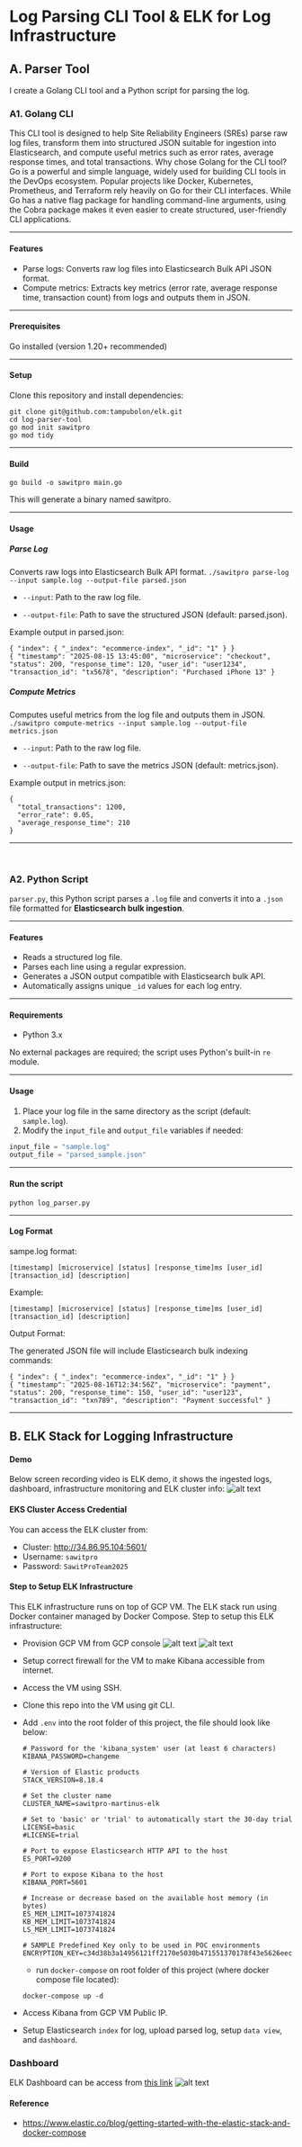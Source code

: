# Log Parsing CLI Tool & ELK for Log Infrastructure

## A. Parser Tool
I create a Golang CLI tool and a Python script for parsing the log. 

### A1. Golang CLI
This CLI tool is designed to help Site Reliability Engineers (SREs) parse raw log files, transform them into structured JSON suitable for ingestion into Elasticsearch, and compute useful metrics such as error rates, average response times, and total transactions.
Why chose Golang for the CLI tool?
Go is a powerful and simple language, widely used for building CLI tools in the DevOps ecosystem. Popular projects like Docker, Kubernetes, Prometheus, and Terraform rely heavily on Go for their CLI interfaces. While Go has a native flag package for handling command-line arguments, using the Cobra package makes it even easier to create structured, user-friendly CLI applications.

---

#### Features
- Parse logs: Converts raw log files into Elasticsearch Bulk API JSON format.
- Compute metrics: Extracts key metrics (error rate, average response time, transaction count) from logs and outputs them in JSON.

---

#### Prerequisites
Go installed (version 1.20+ recommended)

---

#### Setup

Clone this repository and install dependencies:
```
git clone git@github.com:tampubolon/elk.git
cd log-parser-tool
go mod init sawitpro
go mod tidy
```

---

#### Build
```
go build -o sawitpro main.go
```
This will generate a binary named sawitpro.

---

#### Usage
##### Parse Log 
Converts raw logs into Elasticsearch Bulk API format.
```./sawitpro parse-log --input sample.log --output-file parsed.json```
- `--input`: Path to the raw log file.

- `--output-file`: Path to save the structured JSON (default: parsed.json).

Example output in parsed.json:
```
{ "index": { "_index": "ecommerce-index", "_id": "1" } }
{ "timestamp": "2025-08-15 13:45:00", "microservice": "checkout", "status": 200, "response_time": 120, "user_id": "user1234", "transaction_id": "tx5678", "description": "Purchased iPhone 13" }
```
##### Compute Metrics
Computes useful metrics from the log file and outputs them in JSON.
```./sawitpro compute-metrics --input sample.log --output-file metrics.json```

- `--input`: Path to the raw log file.

- `--output-file`: Path to save the metrics JSON (default: metrics.json).

Example output in metrics.json:
```
{
  "total_transactions": 1200,
  "error_rate": 0.05,
  "average_response_time": 210
}
```

---
</br>

### A2. Python Script
`parser.py`, this Python script parses a `.log` file and converts it into a `.json` file formatted for **Elasticsearch bulk ingestion**.

---

#### Features
- Reads a structured log file.
- Parses each line using a regular expression.
- Generates a JSON output compatible with Elasticsearch bulk API.
- Automatically assigns unique `_id` values for each log entry.

---

#### Requirements
- Python 3.x

No external packages are required; the script uses Python's built-in `re` module.

---

#### Usage

1. Place your log file in the same directory as the script (default: `sample.log`).
2. Modify the `input_file` and `output_file` variables if needed:

```python
input_file = "sample.log"
output_file = "parsed_sample.json"
```

---

#### Run the script
`python log_parser.py`

---

#### Log Format
sampe.log format:
```
[timestamp] [microservice] [status] [response_time]ms [user_id] [transaction_id] [description]
```

Example:
```
[timestamp] [microservice] [status] [response_time]ms [user_id] [transaction_id] [description]
```

Output Format:

The generated JSON file will include Elasticsearch bulk indexing commands:
```
{ "index": { "_index": "ecommerce-index", "_id": "1" } }
{ "timestamp": "2025-08-16T12:34:56Z", "microservice": "payment", "status": 200, "response_time": 150, "user_id": "user123", "transaction_id": "txn789", "description": "Payment successful" }
```


---

## B. ELK Stack for Logging Infrastructure

#### Demo
Below screen recording video is ELK demo, it shows the ingested logs, dashboard, infrastructure monitoring and ELK cluster info:
![alt text](assets/sawitpro-elk.gif)

#### EKS Cluster Access Credential
You can access the ELK cluster from:
- Cluster: http://34.86.95.104:5601/
- Username: `sawitpro`
- Password: `SawitProTeam2025`

#### Step to Setup ELK Infrastructure
This ELK infrastructure runs on top of GCP VM. 
The ELK stack run using Docker container managed by Docker Compose.
Step to setup this ELK infrastructure:
- Provision GCP VM from GCP console
    ![alt text](assets/image2.png)
    ![alt text](assets/image3.png)

- Setup correct firewall for the VM to make Kibana accessible from internet.
- Access the VM using SSH.
- Clone this repo into the VM using git CLI.
- Add `.env` into the root folder of this project, the file should look like below:
    ```
    # Password for the 'kibana_system' user (at least 6 characters)
    KIBANA_PASSWORD=changeme

    # Version of Elastic products
    STACK_VERSION=8.18.4

    # Set the cluster name
    CLUSTER_NAME=sawitpro-martinus-elk

    # Set to 'basic' or 'trial' to automatically start the 30-day trial
    LICENSE=basic
    #LICENSE=trial

    # Port to expose Elasticsearch HTTP API to the host
    ES_PORT=9200

    # Port to expose Kibana to the host
    KIBANA_PORT=5601

    # Increase or decrease based on the available host memory (in bytes)
    ES_MEM_LIMIT=1073741824
    KB_MEM_LIMIT=1073741824
    LS_MEM_LIMIT=1073741824

    # SAMPLE Predefined Key only to be used in POC environments
    ENCRYPTION_KEY=c34d38b3a14956121ff2170e5030b471551370178f43e5626eec58b04a30fae2
    ```
    - run `docker-compose` on root folder of this project (where docker compose file located):
    ```
    docker-compose up -d
    ```
- Access Kibana from GCP VM Public IP.
- Setup Elasticsearch `index` for log, upload parsed log, setup `data view`, and `dashboard`.


### Dashboard
ELK Dashboard can be access from [this link](http://34.86.95.104:5601/app/dashboards#/view/5c15b215-6b75-4c57-a0b6-79d530b19667?_g=(filters:!(),refreshInterval:(pause:!f,value:10000),time:(from:now-15m,to:now)))   
![alt text](assets/image.png) 

#### Reference
- https://www.elastic.co/blog/getting-started-with-the-elastic-stack-and-docker-compose